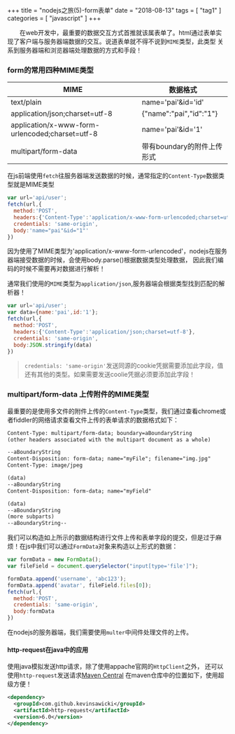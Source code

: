 +++
title = "nodejs之旅(5)-form表单"
date = "2018-08-13"
tags = [ "tag1" ]
categories = [ "javascript" ]
+++

　　在web开发中，最重要的数据交互方式首推就该属表单了。html通过表单实现了客户端与服务器端数据的交互。说道表单就不得不说到`MIME`类型，此类型
关系到服务器端和浏览器端处理数据的方式和手段！
<!--more-->
### form的常用四种MIME类型

| MIME | 数据格式 |  
| -- | -- |
| text/plain | name='pai'&id='id' |
| application/json;charset=utf-8 | {"name":"pai","id":"1"} | 
| application/x-www-form-urlencoded;charset=utf-8 | name='pai'&id='1' |  
| multipart/form-data | 带有boundary的附件上传形式 |  

在js前端使用`fetch`往服务器端发送数据的时候，通常指定的`Content-Type`数据类型就是MIME类型  

```js
var url='api/user';
fetch(url,{
  method:'POST',
  headers:{'Content-Type':'application/x-www-form-urlencoded;charset=utf-8'},
  credentials: 'same-origin',
  body:'name="pai"&id="1"'
})
```
因为使用了MIME类型为'application/x-www-form-urlencoded'，nodejs在服务器端接受数据的时候，会使用body.parse()根据数据类型处理数据，
因此我们编码的时候不需要再对数据进行解析！  

通常我们使用的`MIME`类型为`application/json`,服务器端会根据类型找到匹配的解析器！
```js
var url='api/user';
var data={name:'pai',id:'1'};
fetch(url,{
  method:'POST',
  headers:{'Content-Type':'application/json;charset=utf-8'},
  credentials: 'same-origin',
  body:JSON.stringify(data)
})
```
> `credentials: 'same-origin'`发送同源的cookie凭据需要添加此字段，值还有其他的类型。如果需要发送coolie凭据必须要添加此字段！

### multipart/form-data 上传附件的MIME类型

最重要的是使用多文件的附件上传的`Content-Type`类型，我们通过查看chrome或者fiddler的网络请求查看文件上传的表单请求的数据格式如下：

```html
Content-Type: multipart/form-data; boundary=aBoundaryString
(other headers associated with the multipart document as a whole)

--aBoundaryString
Content-Disposition: form-data; name="myFile"; filename="img.jpg"
Content-Type: image/jpeg

(data)
--aBoundaryString
Content-Disposition: form-data; name="myField"

(data)
--aBoundaryString
(more subparts)
--aBoundaryString--
```
我们可以构造如上所示的数据结构进行文件上传和表单字段的提交，但是过于麻烦！在js中我们可以通过`FormData`对象来构造以上形式的数据：

```js
var formData = new FormData();
var fileField = document.querySelector("input[type='file']");

formData.append('username', 'abc123');
formData.append('avatar', fileField.files[0]);
fetch(url,{
  method:'POST',
  credentials: 'same-origin',
  body:formData
})
```
在nodejs的服务器端，我们需要使用`multer`中间件处理文件的上传。

#### http-request在java中的应用

使用java模拟发送http请求，除了使用appache官网的`HttpClient`之外，
还可以使用`http-request`发送请求[Maven Central](https://search.maven.org/artifact/com.github.kevinsawicki/http-request/6.0/jar '点我访问')
在maven仓库中的位置如下，使用超级方便！
```xml
<dependency>
  <groupId>com.github.kevinsawicki</groupId>
  <artifactId>http-request</artifactId>
  <version>6.0</version>
</dependency>
```
